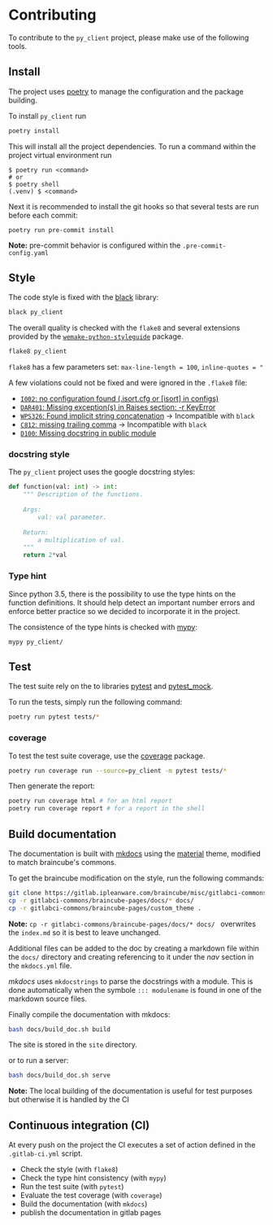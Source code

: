 # Contributing

To contribute to the `py_client` project, please make use of the following tools.

## Install

The project uses [poetry](https://github.com/python-poetry/poetry) to manage the configuration and the package building.

To install `py_client` run

```bash
poetry install
```

This will install all the project dependencies.  To run a command within the project virtual environment run

```text
$ poetry run <command>
# or
$ poetry shell
(.venv) $ <command>
```

Next it is recommended to install the git hooks so that several tests are run before each commit:

```
poetry run pre-commit install
```

**Note:** pre-commit behavior is configured within the `.pre-commit-config.yaml`

## Style

The code style is fixed with the [black](https://github.com/psf/black) library:

```bash
black py_client
```

The overall quality is checked with the `flake8` and several extensions provided by the [`wemake-python-styleguide`](https://wemake-python-stylegui.de/en/latest/pages/usage/violations/index.html#external-plugins) package.  

```bash
flake8 py_client
```

`flake8` has a few parameters set: `max-line-length = 100`, `inline-quotes = "`

A few violations could not be fixed and were ignored in the `.flake8` file:  

- [`I002`: no configuration found (.isort.cfg or [isort] in configs)](https://github.com/gforcada/flake8-isort#error-codes)
- [`DAR401`: Missing exception(s) in Raises section: -r KeyError](https://github.com/terrencepreilly/darglint#error-codes)
- [`WPS326`: Found implicit string concatenation](https://wemake-python-stylegui.de/en/latest/pages/usage/violations/consistency.html#wemake_python_styleguide.violations.consistency.ImplicitStringConcatenationViolation)
  → Incompatible with `black`
- [`C812`: missing trailing comma](https://github.com/PyCQA/flake8-commas/#errors)
  → Incompatible with `black`
- [`D100`: Missing docstring in public module](http://www.pydocstyle.org/en/5.0.2/error_codes.html#grouping)

### docstring style

The `py_client` project uses the google docstring styles:

```python
def function(val: int) -> int:
	""" Description of the functions.
	
	Args:
		val: val parameter.
	
	Return:
		a multiplication of val.
	"""
    return 2*val
```

### Type hint

Since python 3.5, there is the possibility to use the type hints on the function definitions. It should help detect an important number errors and enforce better practice so we decided to incorporate it in the project.

The consistence of the type hints is checked with  [mypy](http://mypy-lang.org/):

```
mypy py_client/
```

## Test

The test suite rely on the to libraries [pytest](https://docs.pytest.org/en/latest/) and  [pytest_mock](https://github.com/pytest-dev/pytest-mock).

To run the tests, simply run the following command:

```bash
poetry run pytest tests/*
```

### coverage 

To test the test suite coverage, use the [coverage](https://github.com/nedbat/coveragepy/blob/coverage-5.0.3/doc/index.rst) package.

```bash
poetry run coverage run --source=py_client -m pytest tests/*
```
Then generate the report:

```bash
poetry run coverage html # for an html report
poetry run coverage report # for a report in the shell
```

## Build documentation

The documentation is built with [mkdocs](https://www.mkdocs.org/) using the [material](https://squidfunk.github.io/mkdocs-material/) theme, modified to match braincube's commons.

To get the braincube modification on the style, run the following commands: 

```bash
git clone https://gitlab.ipleanware.com/braincube/misc/gitlabci-commons.git
cp -r gitlabci-commons/braincube-pages/docs/* docs/ 
cp -r gitlabci-commons/braincube-pages/custom_theme .
```

**Note:**  `cp -r gitlabci-commons/braincube-pages/docs/* docs/ ` overwrites the `index.md` so it is best to leave unchanged.

Additional files can be added to the doc by creating a markdown file within the `docs/` directory and creating referencing to it under the *nav* section in the `mkdocs.yml` file.

*mkdocs* uses `mkdocstrings` to parse the docstrings with a module. This is done automatically when the symbole `::: modulename` is found in one of the markdown source files. 

Finally compile the documentation with mkdocs:

```bash
bash docs/build_doc.sh build
```
The site is stored in the `site` directory.  

or to run a server:
```bash
bash docs/build_doc.sh serve
```



**Note:** The local building of the documentation is useful for test purposes but otherwise it is handled by the CI

## Continuous integration (CI)

At every push on the project the  CI executes a set of action defined in the `.gitlab-ci.yml` script.

- Check the style (with `flake8`) 
- Check the type hint consistency (with `mypy`)
- Run the test suite (with `pytest`)
- Evaluate the test coverage (with `coverage`)
- Build the documentation (with `mkdocs`)
- publish the documentation in gitlab pages
